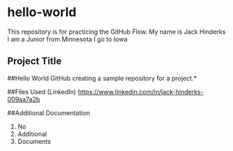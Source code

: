 # hello-world
This repository is for practicing the GitHub Flow.
My name is Jack Hinderks
I am a Junior from Minnesota 
I go to Iowa
## Project Title
##Hello World GitHub creating a sample repository for a project.*


##Files Used
(LinkedIn) https://www.linkedin.com/in/jack-hinderks-009aa7a2b

##Additional Documentation
1. No
2. Additional
3. Documents
